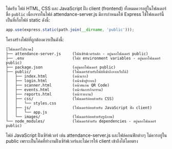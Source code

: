ใช่ครับ ไฟล์ HTML, CSS และ JavaScript ฝั่ง client (frontend) ทั้งหมดควรอยู่ในโฟลเดอร์ชื่อ `public` เนื่องจากในไฟล์ attendance-server.js มีการกำหนดให้ Express ใช้โฟลเดอร์นี้เป็นที่เก็บไฟล์ static ดังนี้:

```javascript
app.use(express.static(path.join(__dirname, 'public')));
```

โครงสร้างไฟล์ที่ถูกต้องควรเป็นดังนี้:

```
[โฟลเดอร์โปรเจค]
├── attendance-server.js     (ไฟล์เซิร์ฟเวอร์หลัก - อยู่นอกโฟลเดอร์ public)
├── .env                     (ไฟล์ environment variables - อยู่นอกโฟลเดอร์ public)
├── package.json             (อยู่นอกโฟลเดอร์ public)
├── public/                  (โฟลเดอร์สำหรับไฟล์ที่เข้าถึงจากเว็บได้)
│   ├── index.html           (หน้าแรก)
│   ├── login.html           (หน้าเข้าสู่ระบบ)
│   ├── scanner.html         (หน้าสแกน QR Code)
│   ├── events.html          (หน้าจัดการกิจกรรม)
│   ├── reports.html         (หน้ารายงาน)
│   ├── css/                 (โฟลเดอร์ย่อยสำหรับ CSS)
│   │   └── styles.css
│   ├── js/                  (โฟลเดอร์ย่อยสำหรับ JavaScript ฝั่ง client)
│   │   └── app.js
│   └── images/              (โฟลเดอร์ย่อยสำหรับรูปภาพ)
└── node_modules/            (โฟลเดอร์สำหรับ dependencies - อยู่นอกโฟลเดอร์ public)
```

ไฟล์ JavaScript ฝั่งเซิร์ฟเวอร์ เช่น attendance-server.js และไฟล์คอนฟิกต่างๆ ไม่ควรอยู่ใน public เพราะเป็นโค้ดที่ทำงานฝั่งเซิร์ฟเวอร์และไม่ควรให้ client เข้าถึงได้โดยตรง